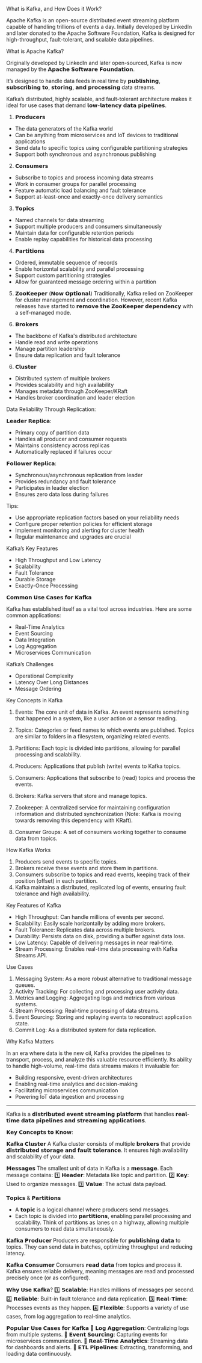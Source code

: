 What is Kafka, and How Does it Work?

Apache Kafka is an open-source distributed event streaming platform capable of handling trillions of events a day. Initially developed by LinkedIn and later donated to the Apache Software Foundation, Kafka is designed for high-throughput, fault-tolerant, and scalable data pipelines.


What is Apache Kafka?

Originally developed by LinkedIn and later open-sourced, Kafka is now managed by the 𝗔𝗽𝗮𝗰𝗵𝗲 𝗦𝗼𝗳𝘁𝘄𝗮𝗿𝗲 𝗙𝗼𝘂𝗻𝗱𝗮𝘁𝗶𝗼𝗻. 

It’s designed to handle data feeds in real time by 𝗽𝘂𝗯𝗹𝗶𝘀𝗵𝗶𝗻𝗴, 𝘀𝘂𝗯𝘀𝗰𝗿𝗶𝗯𝗶𝗻𝗴 𝘁𝗼, 𝘀𝘁𝗼𝗿𝗶𝗻𝗴, 𝗮𝗻𝗱 𝗽𝗿𝗼𝗰𝗲𝘀𝘀𝗶𝗻𝗴 data streams. 

Kafka’s distributed, highly scalable, and fault-tolerant architecture makes it ideal for use cases that demand 𝗹𝗼𝘄-𝗹𝗮𝘁𝗲𝗻𝗰𝘆 𝗱𝗮𝘁𝗮 𝗽𝗶𝗽𝗲𝗹𝗶𝗻𝗲𝘀.

1. 𝗣𝗿𝗼𝗱𝘂𝗰𝗲𝗿𝘀
- The data generators of the Kafka world
- Can be anything from microservices and IoT devices to traditional applications
- Send data to specific topics using configurable partitioning strategies
- Support both synchronous and asynchronous publishing

2. 𝗖𝗼𝗻𝘀𝘂𝗺𝗲𝗿𝘀
- Subscribe to topics and process incoming data streams
- Work in consumer groups for parallel processing
- Feature automatic load balancing and fault tolerance
- Support at-least-once and exactly-once delivery semantics

3. 𝗧𝗼𝗽𝗶𝗰𝘀
- Named channels for data streaming
- Support multiple producers and consumers simultaneously
- Maintain data for configurable retention periods
- Enable replay capabilities for historical data processing

4. 𝗣𝗮𝗿𝘁𝗶𝘁𝗶𝗼𝗻𝘀
- Ordered, immutable sequence of records
- Enable horizontal scalability and parallel processing
- Support custom partitioning strategies
- Allow for guaranteed message ordering within a partition

5. 𝗭𝗼𝗼𝗞𝗲𝗲𝗽𝗲𝗿 (𝗡𝗼𝘄 𝗢𝗽𝘁𝗶𝗼𝗻𝗮𝗹) 
 Traditionally, Kafka relied on ZooKeeper for cluster management and coordination. However, recent Kafka releases have started to 𝗿𝗲𝗺𝗼𝘃𝗲 𝘁𝗵𝗲 𝗭𝗼𝗼𝗞𝗲𝗲𝗽𝗲𝗿 𝗱𝗲𝗽𝗲𝗻𝗱𝗲𝗻𝗰𝘆 with a self-managed mode.


6. 𝗕𝗿𝗼𝗸𝗲𝗿𝘀
- The backbone of Kafka's distributed architecture
- Handle read and write operations
- Manage partition leadership
- Ensure data replication and fault tolerance

6. 𝗖𝗹𝘂𝘀𝘁𝗲𝗿
- Distributed system of multiple brokers
- Provides scalability and high availability
- Manages metadata through ZooKeeper/KRaft
- Handles broker coordination and leader election

Data Reliability Through Replication:

𝗟𝗲𝗮𝗱𝗲𝗿 𝗥𝗲𝗽𝗹𝗶𝗰𝗮:
- Primary copy of partition data
- Handles all producer and consumer requests
- Maintains consistency across replicas
- Automatically replaced if failures occur

𝗙𝗼𝗹𝗹𝗼𝘄𝗲𝗿 𝗥𝗲𝗽𝗹𝗶𝗰𝗮:
- Synchronous/asynchronous replication from leader
- Provides redundancy and fault tolerance
- Participates in leader election
- Ensures zero data loss during failures

Tips:
- Use appropriate replication factors based on your reliability needs
- Configure proper retention policies for efficient storage
- Implement monitoring and alerting for cluster health
- Regular maintenance and upgrades are crucial

Kafka’s Key Features

- High Throughput and Low Latency 
- Scalability 
- Fault Tolerance 
- Durable Storage 
- Exactly-Once Processing 
 
𝗖𝗼𝗺𝗺𝗼𝗻 𝗨𝘀𝗲 𝗖𝗮𝘀𝗲𝘀 𝗳𝗼𝗿 𝗞𝗮𝗳𝗸𝗮

Kafka has established itself as a vital tool across industries. Here are some common applications:

- Real-Time Analytics 
- Event Sourcing 
- Data Integration 
- Log Aggregation 
- Microservices Communication 

Kafka’s Challenges

- Operational Complexity 
- Latency Over Long Distances 
- Message Ordering 


Key Concepts in Kafka

1. Events: The core unit of data in Kafka. An event represents something that happened in a system, like a user action or a sensor reading.

2. Topics: Categories or feed names to which events are published. Topics are similar to folders in a filesystem, organizing related events.

3. Partitions: Each topic is divided into partitions, allowing for parallel processing and scalability.

4. Producers: Applications that publish (write) events to Kafka topics.

5. Consumers: Applications that subscribe to (read) topics and process the events.

6. Brokers: Kafka servers that store and manage topics.

7. Zookeeper: A centralized service for maintaining configuration information and distributed synchronization (Note: Kafka is moving towards removing this dependency with KRaft).

8. Consumer Groups: A set of consumers working together to consume data from topics.

How Kafka Works

1. Producers send events to specific topics.
2. Brokers receive these events and store them in partitions.
3. Consumers subscribe to topics and read events, keeping track of their position (offset) in each partition.
4. Kafka maintains a distributed, replicated log of events, ensuring fault tolerance and high availability.

Key Features of Kafka

- High Throughput: Can handle millions of events per second.
- Scalability: Easily scale horizontally by adding more brokers.
- Fault Tolerance: Replicates data across multiple brokers.
- Durability: Persists data on disk, providing a buffer against data loss.
- Low Latency: Capable of delivering messages in near real-time.
- Stream Processing: Enables real-time data processing with Kafka Streams API.

Use Cases

1. Messaging System: As a more robust alternative to traditional message queues.
2. Activity Tracking: For collecting and processing user activity data.
3. Metrics and Logging: Aggregating logs and metrics from various systems.
4. Stream Processing: Real-time processing of data streams.
5. Event Sourcing: Storing and replaying events to reconstruct application state.
6. Commit Log: As a distributed system for data replication.

Why Kafka Matters

In an era where data is the new oil, Kafka provides the pipelines to transport, process, and analyze this valuable resource efficiently. Its ability to handle high-volume, real-time data streams makes it invaluable for:

- Building responsive, event-driven architectures
- Enabling real-time analytics and decision-making
- Facilitating microservices communication
- Powering IoT data ingestion and processing



-----------------------------------------------------------------------
Kafka is a 𝗱𝗶𝘀𝘁𝗿𝗶𝗯𝘂𝘁𝗲𝗱 𝗲𝘃𝗲𝗻𝘁 𝘀𝘁𝗿𝗲𝗮𝗺𝗶𝗻𝗴 𝗽𝗹𝗮𝘁𝗳𝗼𝗿𝗺 that handles 𝗿𝗲𝗮𝗹-𝘁𝗶𝗺𝗲 𝗱𝗮𝘁𝗮 𝗽𝗶𝗽𝗲𝗹𝗶𝗻𝗲𝘀 𝗮𝗻𝗱 𝘀𝘁𝗿𝗲𝗮𝗺𝗶𝗻𝗴 𝗮𝗽𝗽𝗹𝗶𝗰𝗮𝘁𝗶𝗼𝗻𝘀. 

 𝗞𝗲𝘆 𝗖𝗼𝗻𝗰𝗲𝗽𝘁𝘀 𝘁𝗼 𝗞𝗻𝗼𝘄:

𝗞𝗮𝗳𝗸𝗮 𝗖𝗹𝘂𝘀𝘁𝗲𝗿 
A Kafka cluster consists of multiple 𝗯𝗿𝗼𝗸𝗲𝗿𝘀 that provide 𝗱𝗶𝘀𝘁𝗿𝗶𝗯𝘂𝘁𝗲𝗱 𝘀𝘁𝗼𝗿𝗮𝗴𝗲 𝗮𝗻𝗱 𝗳𝗮𝘂𝗹𝘁 𝘁𝗼𝗹𝗲𝗿𝗮𝗻𝗰𝗲. It ensures high availability and scalability of your data.

𝗠𝗲𝘀𝘀𝗮𝗴𝗲𝘀 
The smallest unit of data in Kafka is a 𝗺𝗲𝘀𝘀𝗮𝗴𝗲. Each message contains: 
1️⃣ 𝗛𝗲𝗮𝗱𝗲𝗿: Metadata like topic and partition. 
2️⃣ 𝗞𝗲𝘆: Used to organize messages. 
3️⃣ 𝗩𝗮𝗹𝘂𝗲: The actual data payload.

𝗧𝗼𝗽𝗶𝗰𝘀 & 𝗣𝗮𝗿𝘁𝗶𝘁𝗶𝗼𝗻𝘀 
- A 𝘁𝗼𝗽𝗶𝗰 is a logical channel where producers send messages. 
- Each topic is divided into 𝗽𝗮𝗿𝘁𝗶𝘁𝗶𝗼𝗻𝘀, enabling parallel processing and scalability. Think of partitions as lanes on a highway, allowing multiple consumers to read data simultaneously.

𝗞𝗮𝗳𝗸𝗮 𝗣𝗿𝗼𝗱𝘂𝗰𝗲𝗿 
Producers are responsible for 𝗽𝘂𝗯𝗹𝗶𝘀𝗵𝗶𝗻𝗴 𝗱𝗮𝘁𝗮 to topics. They can send data in batches, optimizing throughput and reducing latency.

𝗞𝗮𝗳𝗸𝗮 𝗖𝗼𝗻𝘀𝘂𝗺𝗲𝗿 
Consumers 𝗿𝗲𝗮𝗱 𝗱𝗮𝘁𝗮 from topics and process it. Kafka ensures reliable delivery, meaning messages are read and processed precisely once (or as configured).


𝗪𝗵𝘆 𝗨𝘀𝗲 𝗞𝗮𝗳𝗸𝗮?
1️⃣ 𝗦𝗰𝗮𝗹𝗮𝗯𝗹𝗲: Handles millions of messages per second. 
2️⃣ 𝗥𝗲𝗹𝗶𝗮𝗯𝗹𝗲: Built-in fault tolerance and data replication. 
3️⃣ 𝗥𝗲𝗮𝗹-𝗧𝗶𝗺𝗲: Processes events as they happen. 
4️⃣ 𝗙𝗹𝗲𝘅𝗶𝗯𝗹𝗲: Supports a variety of use cases, from log aggregation to real-time analytics.

𝗣𝗼𝗽𝘂𝗹𝗮𝗿 𝗨𝘀𝗲 𝗖𝗮𝘀𝗲𝘀 𝗳𝗼𝗿 𝗞𝗮𝗳𝗸𝗮 
🔸 𝗟𝗼𝗴 𝗔𝗴𝗴𝗿𝗲𝗴𝗮𝘁𝗶𝗼𝗻: Centralizing logs from multiple systems. 
🔸 𝗘𝘃𝗲𝗻𝘁 𝗦𝗼𝘂𝗿𝗰𝗶𝗻𝗴: Capturing events for microservices communication. 
🔸 𝗥𝗲𝗮𝗹-𝗧𝗶𝗺𝗲 𝗔𝗻𝗮𝗹𝘆𝘁𝗶𝗰𝘀: Streaming data for dashboards and alerts. 
🔸 𝗘𝗧𝗟 𝗣𝗶𝗽𝗲𝗹𝗶𝗻𝗲𝘀: Extracting, transforming, and loading data continuously.